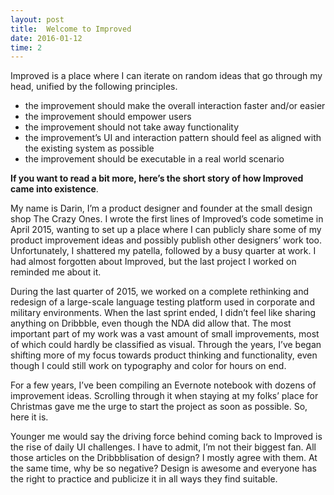 ```yaml
---
layout: post
title:  Welcome to Improved
date: 2016-01-12
time: 2
---
```


Improved is a place where I can iterate on random ideas that go through my head, unified by the following principles.

- the improvement should make the overall interaction faster and/or easier
- the improvement should empower users
- the improvement should not take away functionality
- the improvement’s UI and interaction pattern should feel as aligned with the existing system as possible
- the improvement should be executable in a real world scenario

**If you want to read a bit more, here’s the short story of how Improved came into existence**.

My name is Darin, I’m a product designer and founder at the small design shop The Crazy Ones. I wrote the first lines of Improved’s code sometime in April 2015, wanting to set up a place where I can publicly share some of my product improvement ideas and possibly publish other designers’ work too. Unfortunately, I shattered my patella, followed by a busy quarter at work. I had almost forgotten about Improved, but the last project I worked on reminded me about it.

During the last quarter of 2015, we worked on a complete rethinking and redesign of a large-scale language testing platform used in corporate and military environments. When the last sprint ended, I didn’t feel like sharing anything on Dribbble, even though the NDA did allow that. The most important part of my work was a vast amount of small improvements, most of which could hardly be classified as visual. Through the years, I’ve began shifting more of my focus towards product thinking and functionality, even though I could still work on typography and color for hours on end.

For a few years, I’ve been compiling an Evernote notebook with dozens of improvement ideas. Scrolling through it when staying at my folks’ place for Christmas gave me the urge to start the project as soon as possible. So, here it is.

Younger me would say the driving force behind coming back to Improved is the rise of daily UI challenges. I have to admit, I’m not their biggest fan. All those articles on the Dribbblisation of design? I mostly agree with them. At the same  time, why be so negative? Design is awesome and everyone has the  right to practice and publicize it in all ways they find suitable.
